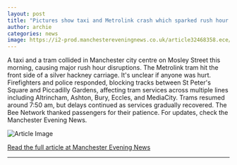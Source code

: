 ```yaml
---
layout: post
title: "Pictures show taxi and Metrolink crash which sparked rush hour chaos across Manchester"
author: archie
categories: news
image: https://i2-prod.manchestereveningnews.co.uk/article32468358.ece/ALTERNATES/s1200/0_1000004595.jpg
---
```

A taxi and a tram collided in Manchester city centre on Mosley Street this morning, causing major rush hour disruptions. The Metrolink tram hit the front side of a silver hackney carriage. It's unclear if anyone was hurt. Firefighters and police responded, blocking tracks between St Peter's Square and Piccadilly Gardens, affecting tram services across multiple lines including Altrincham, Ashton, Bury, Eccles, and MediaCity. Trams resumed around 7:50 am, but delays continued as services gradually recovered. The Bee Network thanked passengers for their patience. For updates, check the Manchester Evening News.

![Article Image](https://i2-prod.manchestereveningnews.co.uk/article32468358.ece/ALTERNATES/s1200/0_1000004595.jpg)

[Read the full article at Manchester Evening News](https://www.manchestereveningnews.co.uk/news/greater-manchester-news/pictures-show-taxi-metrolink-crash-32468295)

---
